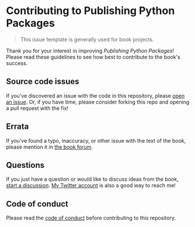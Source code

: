 # Contributing to Publishing Python Packages

> This issue template is generally used for book projects.

Thank you for your interest in improving _Publishing Python Packages_!
Please read these guidelines to see how best to contribute to the book's success.

## Source code issues

If you've discovered an issue with the code in this repository, please [open an issue](https://github.com/daneah/publishing-python-packages/issues/new/choose).
Or, if you have time, please consider forking this repo and opening a pull request with the fix!

## Errata

If you've found a typo, inaccuracy, or other issue with the text of the book, please mention it in [the book forum](https://livebook.manning.com/book/publishing-python-packages/).

## Questions

If you just have a question or would like to discuss ideas from the book, [start a discussion](https://github.com/daneah/publishing-python-packages/discussions/new). [My Twitter account](https://twitter.com/easyaspython) is also a good way to reach me!

## Code of conduct

Please read the [code of conduct](../CODE_OF_CONDUCT.md) before contributing to this repository.
